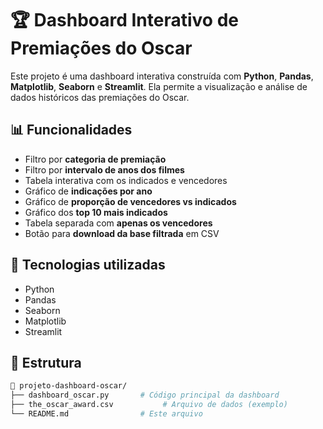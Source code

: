  # 🏆 Dashboard Interativo de Premiações do Oscar

Este projeto é uma dashboard interativa construída com **Python**, **Pandas**, **Matplotlib**, **Seaborn** e **Streamlit**. Ela permite a visualização e análise de dados históricos das premiações do Oscar.

## 📊 Funcionalidades

- Filtro por **categoria de premiação**
- Filtro por **intervalo de anos dos filmes**
- Tabela interativa com os indicados e vencedores
- Gráfico de **indicações por ano**
- Gráfico de **proporção de vencedores vs indicados**
- Gráfico dos **top 10 mais indicados**
- Tabela separada com **apenas os vencedores**
- Botão para **download da base filtrada** em CSV

## 🚀 Tecnologias utilizadas

- Python
- Pandas
- Seaborn
- Matplotlib
- Streamlit

## 📁 Estrutura

```bash
📂 projeto-dashboard-oscar/
├── dashboard_oscar.py       # Código principal da dashboard
├── the_oscar_award.csv           # Arquivo de dados (exemplo)
└── README.md                # Este arquivo
